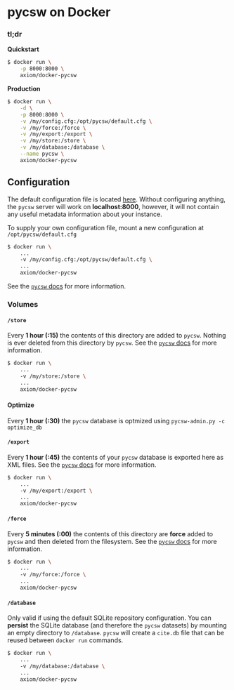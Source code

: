 # pycsw on Docker

### tl;dr

**Quickstart**

```bash
$ docker run \
    -p 8000:8000 \
    axiom/docker-pycsw
```

**Production**

```bash
$ docker run \
    -d \
    -p 8000:8000 \
    -v /my/config.cfg:/opt/pycsw/default.cfg \
    -v /my/force:/force \
    -v /my/export:/export \
    -v /my/store:/store \
    -v /my/database:/database \
    --name pycsw \
    axiom/docker-pycsw
```

## Configuration

The default configuration file is located [here](https://github.com/axiom-data-science/docker-pycsw/blob/master/default.cfg). Without configuring anything, the `pycsw` server will work on **localhost:8000**, however, it will not contain any useful metadata information about your instance.

To supply your own configuration file, mount a new configuration at `/opt/pycsw/default.cfg`

```bash
$ docker run \
    ...
    -v /my/config.cfg:/opt/pycsw/default.cfg \
    ...
    axiom/docker-pycsw
```

See the [`pycsw` docs](http://docs.pycsw.org/en/latest/configuration.html) for more information.

### Volumes

#### `/store`

Every **1 hour (:15)** the contents of this directory are added to `pycsw`. Nothing is ever deleted from this directory by `pycsw`. See the [`pycsw` docs](http://docs.pycsw.org/en/latest/administration.html#loading-records) for more information.

```bash
$ docker run \
    ...
    -v /my/store:/store \
    ...
    axiom/docker-pycsw
```

#### Optimize

Every **1 hour (:30)** the `pycsw` database is optmized using `pycsw-admin.py -c optimize_db`


#### `/export`

Every **1 hour (:45)** the contents of your `pycsw` database is exported here as XML files. See the [`pycsw` docs](http://docs.pycsw.org/en/latest/administration.html#exporting-the-repository) for more information.

```bash
$ docker run \
    ...
    -v /my/export:/export \
    ...
    axiom/docker-pycsw
```

#### `/force`

Every **5 minutes (:00)** the contents of this directory are **force** added to `pycsw` and then deleted from the filesystem. See the [`pycsw` docs](http://docs.pycsw.org/en/latest/administration.html#loading-records) for more information.

```bash
$ docker run \
    ...
    -v /my/force:/force \
    ...
    axiom/docker-pycsw
```

#### `/database`

Only valid if using the default SQLite repository configuration. You can **persist** the SQLite database (and therefore the `pycsw` datasets) by mounting an empty directory to `/database`. `pycsw` will create a `cite.db` file that can be reused between `docker run` commands.

```bash
$ docker run \
    ...
    -v /my/database:/database \
    ...
    axiom/docker-pycsw
```
